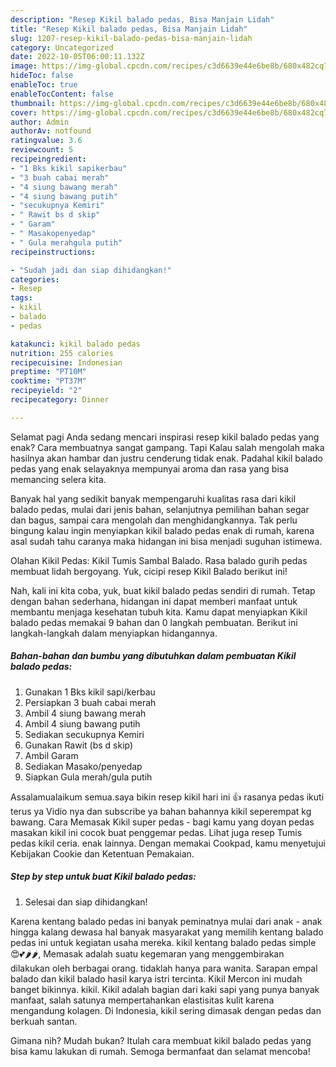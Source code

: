 ```yaml
---
description: "Resep Kikil balado pedas, Bisa Manjain Lidah"
title: "Resep Kikil balado pedas, Bisa Manjain Lidah"
slug: 1207-resep-kikil-balado-pedas-bisa-manjain-lidah
category: Uncategorized
date: 2022-10-05T06:00:11.132Z
image: https://img-global.cpcdn.com/recipes/c3d6639e44e6be8b/680x482cq70/kikil-balado-pedas-foto-resep-utama.jpg
hideToc: false
enableToc: true
enableTocContent: false
thumbnail: https://img-global.cpcdn.com/recipes/c3d6639e44e6be8b/680x482cq70/kikil-balado-pedas-foto-resep-utama.jpg
cover: https://img-global.cpcdn.com/recipes/c3d6639e44e6be8b/680x482cq70/kikil-balado-pedas-foto-resep-utama.jpg
author: Admin
authorAv: notfound
ratingvalue: 3.6
reviewcount: 5
recipeingredient:
- "1 Bks kikil sapikerbau"
- "3 buah cabai merah"
- "4 siung bawang merah"
- "4 siung bawang putih"
- "secukupnya Kemiri"
- " Rawit bs d skip"
- " Garam"
- " Masakopenyedap"
- " Gula merahgula putih"
recipeinstructions:

- "Sudah jadi dan siap dihidangkan!"
categories:
- Resep
tags:
- kikil
- balado
- pedas

katakunci: kikil balado pedas 
nutrition: 255 calories
recipecuisine: Indonesian
preptime: "PT10M"
cooktime: "PT37M"
recipeyield: "2"
recipecategory: Dinner

---
```



Selamat pagi Anda sedang mencari inspirasi resep kikil balado pedas yang enak? Cara membuatnya sangat gampang. Tapi Kalau salah mengolah maka hasilnya akan hambar dan justru cenderung tidak enak. Padahal kikil balado pedas yang enak selayaknya mempunyai aroma dan rasa yang bisa memancing selera kita.


Banyak hal yang sedikit banyak mempengaruhi kualitas rasa dari kikil balado pedas, mulai dari jenis bahan, selanjutnya pemilihan bahan segar dan bagus, sampai cara mengolah dan menghidangkannya. Tak perlu bingung kalau ingin menyiapkan kikil balado pedas enak di rumah, karena asal sudah tahu caranya maka hidangan ini bisa menjadi suguhan istimewa.

Olahan Kikil Pedas: Kikil Tumis Sambal Balado. Rasa balado gurih pedas membuat lidah bergoyang. Yuk, cicipi resep Kikil Balado berikut ini!


Nah, kali ini kita coba, yuk, buat kikil balado pedas sendiri di rumah. Tetap dengan bahan sederhana, hidangan ini dapat memberi manfaat untuk membantu menjaga kesehatan tubuh kita. Kamu dapat menyiapkan Kikil balado pedas memakai 9 bahan dan 0 langkah pembuatan. Berikut ini langkah-langkah dalam menyiapkan hidangannya.

<!--inarticleads1-->

##### Bahan-bahan dan bumbu yang dibutuhkan dalam pembuatan Kikil balado pedas:

1. Gunakan 1 Bks kikil sapi/kerbau
1. Persiapkan 3 buah cabai merah
1. Ambil 4 siung bawang merah
1. Ambil 4 siung bawang putih
1. Sediakan secukupnya Kemiri
1. Gunakan  Rawit (bs d skip)
1. Ambil  Garam
1. Sediakan  Masako/penyedap
1. Siapkan  Gula merah/gula putih


Assalamualaikum semua.saya bikin resep kikil hari ini 👍 rasanya pedas ikuti terus ya Vidio nya dan subscribe ya bahan bahannya kikil seperempat kg bawang. Cara Memasak Kikil super pedas - bagi kamu yang doyan pedas masakan kikil ini cocok buat penggemar pedas. Lihat juga resep Tumis pedas kikil ceria. enak lainnya. Dengan memakai Cookpad, kamu menyetujui Kebijakan Cookie dan Ketentuan Pemakaian. 

<!--inarticleads2-->

##### Step by step untuk buat Kikil balado pedas:


1. Selesai dan siap dihidangkan!

Karena kentang balado pedas ini banyak peminatnya mulai dari anak - anak hingga kalang dewasa hal banyak masyarakat yang memilih kentang balado pedas ini untuk kegiatan usaha mereka. kikil kentang balado pedas simple 😍💕🌶🌶, Memasak adalah suatu kegemaran yang menggembirakan dilakukan oleh berbagai orang. tidaklah hanya para wanita. Sarapan empal balado dan kikil balado hasil karya istri tercinta. Kikil Mercon ini mudah banget bikinnya. kikil. Kikil adalah bagian dari kaki sapi yang punya banyak manfaat, salah satunya mempertahankan elastisitas kulit karena mengandung kolagen. Di Indonesia, kikil sering dimasak dengan pedas dan berkuah santan. 

Gimana nih? Mudah bukan? Itulah cara membuat kikil balado pedas yang bisa kamu lakukan di rumah. Semoga bermanfaat dan selamat mencoba!
